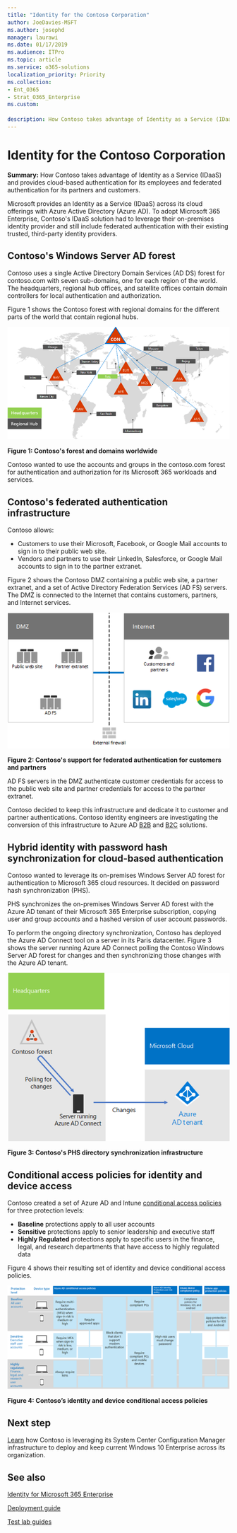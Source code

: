 ```yaml
---
title: "Identity for the Contoso Corporation"
author: JoeDavies-MSFT
ms.author: josephd
manager: laurawi
ms.date: 01/17/2019
ms.audience: ITPro
ms.topic: article
ms.service: o365-solutions
localization_priority: Priority
ms.collection: 
- Ent_O365
- Strat_O365_Enterprise
ms.custom:

description: How Contoso takes advantage of Identity as a Service (IDaaS) and provides cloud-based authentication for its employees and federated authentication for its partners and customers.
---
```


# Identity for the Contoso Corporation

**Summary:** How Contoso takes advantage of Identity as a Service (IDaaS) and provides cloud-based authentication for its employees and federated authentication for its partners and customers.

Microsoft provides an Identity as a Service (IDaaS) across its cloud offerings with Azure Active Directory (Azure AD). To adopt Microsoft 365 Enterprise, Contoso's IDaaS solution had to leverage their on-premises identity provider and still include federated authentication with their existing trusted, third-party identity providers.

## Contoso's Windows Server AD forest

Contoso uses a single Active Directory Domain Services (AD DS) forest for contoso.com with seven sub-domains, one for each region of the world. The headquarters, regional hub offices, and satellite offices contain domain controllers for local authentication and authorization.

Figure 1 shows the Contoso forest with regional domains for the different parts of the world that contain regional hubs.

![](./media/contoso-identity/contoso-identity-fig1.png)
 
**Figure 1: Contoso's forest and domains worldwide**

Contoso wanted to use the accounts and groups in the contoso.com forest for authentication and authorization for its Microsoft 365 workloads and services.

## Contoso's federated authentication infrastructure

Contoso allows:

- Customers to use their Microsoft, Facebook, or Google Mail accounts to sign in to their public web site.
- Vendors and partners to use their LinkedIn, Salesforce, or Google Mail accounts to sign in to the partner extranet.

Figure 2 shows the Contoso DMZ containing a public web site, a partner extranet, and a set of Active Directory Federation Services (AD FS) servers. The DMZ is connected to the Internet that contains customers, partners, and Internet services.

![](./media/contoso-identity/contoso-identity-fig2.png)

**Figure 2: Contoso's support for federated authentication for customers and partners**
 
AD FS servers in the DMZ authenticate customer credentials for access to the public web site and partner credentials for access to the partner extranet.

Contoso decided to keep this infrastructure and dedicate it to customer and partner authentications. Contoso identity engineers are investigating the conversion of this infrastructure to Azure AD [B2B](https://docs.microsoft.com/azure/active-directory/b2b/hybrid-organizations) and [B2C](https://docs.microsoft.com/azure/active-directory-b2c/solution-articles) solutions.

## Hybrid identity with password hash synchronization for cloud-based authentication

Contoso wanted to leverage its on-premises Windows Server AD forest for authentication to Microsoft 365 cloud resources. It decided on password hash synchronization (PHS).

PHS synchronizes the on-premises Windows Server AD forest with the Azure AD tenant of their Microsoft 365 Enterprise subscription, copying user and group accounts and a hashed version of user account passwords. 

To perform the ongoing directory synchronization, Contoso has deployed the Azure AD Connect tool on a server in its Paris datacenter. Figure 3 shows the server running Azure AD Connect polling the Contoso Windows Server AD forest for changes and then synchronizing those changes with the Azure AD tenant.

![](./media/contoso-identity/contoso-identity-fig4.png)
 
**Figure 3: Contoso's PHS directory synchronization infrastructure**


## Conditional access policies for identity and device access

Contoso created a set of Azure AD and Intune [conditional access policies](identity-access-policies.md) for three protection levels:

- **Baseline** protections apply to all user accounts
- **Sensitive** protections apply to senior leadership and executive staff
- **Highly Regulated** protections apply to specific users in the finance, legal, and research departments that have access to highly regulated data

Figure 4 shows their resulting set of identity and device conditional access policies.

![](./media/contoso-identity/contoso-identity-fig5.png)
 
**Figure 4: Contoso’s identity and device conditional access policies**

## Next step

[Learn](contoso-win10.md) how Contoso is leveraging its System Center Configuration Manager infrastructure to deploy and keep current Windows 10 Enterprise across its organization.

## See also

[Identity for Microsoft 365 Enterprise](identity-infrastructure.md)

[Deployment guide](deploy-microsoft-365-enterprise.md)

[Test lab guides](m365-enterprise-test-lab-guides.md)
